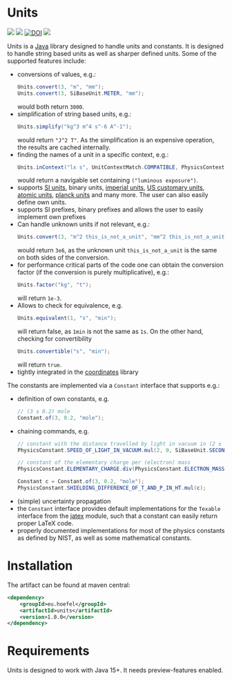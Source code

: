 # Units

[![](https://img.shields.io/github/issues/uhoefel/units?style=flat-square)](https://github.com/uhoefel/units/issues)
[![](https://img.shields.io/github/stars/uhoefel/units?style=flat-square)](https://github.com/uhoefel/units/stargazers)
[![DOI](https://zenodo.org/badge/309825766.svg)](https://zenodo.org/badge/latestdoi/309825766)
[![](https://img.shields.io/github/license/uhoefel/units?style=flat-square)](https://choosealicense.com/licenses/mit/)

Units is a [Java](https://openjdk.java.net/) library designed to handle units and constants.
It is designed to handle string based units as well as sharper defined units.
Some of the supported features include:
- conversions of values, e.g.:
  ```java
  Units.convert(3, "m", "mm");
  Units.convert(3, SiBaseUnit.METER, "mm");
  ```
  would both return `3000`.
- simplification of string based units, e.g.:
  ```java
  Units.simplify("kg^3 m^4 s^-6 A^-1");
  ```
  would return `"J^2 T"`.
  As the simplification is an expensive operation, the results are cached internally.
- finding the names of a unit in a specific context, e.g.:
  ```java
  Units.inContext("lx s", UnitContextMatch.COMPATIBLE, PhysicsContext.PHOTOMETRY)
  ```
  would return a navigable set containing `("luminous exposure")`.
- supports [SI units](https://www.bipm.org/en/publications/si-brochure/), binary units, [imperial units](https://www.legislation.gov.uk/ukpga/1985/72), [US customary units](https://en.wikipedia.org/wiki/United_States_customary_units), [atomic units](https://en.wikipedia.org/wiki/Hartree_atomic_units), [planck units](https://en.wikipedia.org/wiki/Planck_units) and many more. The user can also easily define own units.
- supports SI prefixes, binary prefixes and allows the user to easily implement own prefixes
- Can handle unknown units if not relevant, e.g.:
  ```java
  Units.convert(3, "m^2 this_is_not_a_unit", "mm^2 this_is_not_a_unit");
  ```
  would return `3e6`, as the unknown unit `this_is_not_a_unit` is the same on both sides of the conversion.
- for performance critical parts of the code one can obtain the conversion factor (if the conversion is purely multiplicative), e.g.:
  ```java
  Units.factor("kg", "t");
  ```
  will return `1e-3`.
- Allows to check for equivalence, e.g.
  ```java
  Units.equivalent(1, "s", "min");
  ```
  will return false, as `1min` is not the same as `1s`. On the other hand, checking for convertibility
  ```java
  Units.convertible("s", "min");
  ```
  will return `true`.
- tightly integrated in the [coordinates](https://github.com/uhoefel/coordinates) library

The constants are implemented via a `Constant` interface that supports e.g.:
- definition of own constants, e.g.
  ```java
  // (3 ± 0.2) mole
  Constant.of(3, 0.2, "mole");
  ```
- chaining commands, e.g.
  ```java
  // constant with the distance travelled by light in vacuum in (2 ± 0) seconds as value
  PhysicsConstant.SPEED_OF_LIGHT_IN_VACUUM.mul(2, 0, SiBaseUnit.SECOND);

  // constant of the elementary charge per (electron) mass
  PhysicsConstant.ELEMENTARY_CHARGE.div(PhysicsConstant.ELECTRON_MASS);

  Constant c = Constant.of(3, 0.2, "mole");
  PhysicsConstant.SHIELDING_DIFFERENCE_OF_T_AND_P_IN_HT.mul(c);
  ```
- (simple) uncertainty propagation
- the `Constant` interface provides default implementations for the `Texable` interface from the [jatex](https://github.com/uhoefel/jatex) module, such that a constant can easily return proper LaTeX code.
- properly documented implementations for most of the physics constants as defined by NIST, as well as some mathematical constants.

Installation
============

The artifact can be found at maven central:
```xml
<dependency>
    <groupId>eu.hoefel</groupId>
    <artifactId>units</artifactId>
    <version>1.0.0</version>
</dependency>
```

Requirements
============
Units is designed to work with Java 15+. It needs preview-features enabled.